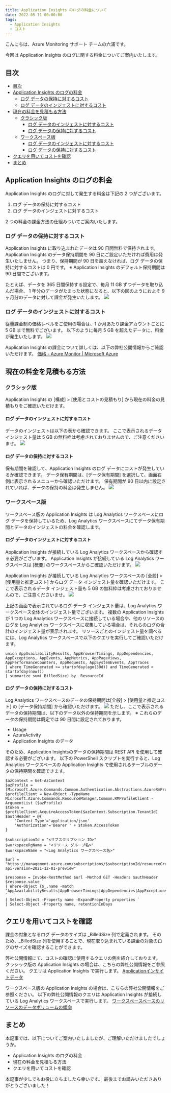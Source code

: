 ```yaml
---
title: Application Insights のログの料金について
date: 2022-05-11 00:00:00
tags:
  - Application Insights
  - コスト
---
```


こんにちは、Azure Monitoring サポート チームの六浦です。

今回は Application Insights のログに関する料金についてご案内いたします。

<!-- more -->

## 目次
- [目次](#目次)
- [Application Insights のログの料金](#application-insights-のログの料金)
  - [ログ データの保持に対するコスト](#ログ-データの保持に対するコスト)
  - [ログ データのインジェストに対するコスト](#ログ-データのインジェストに対するコスト)
- [現在の料金を見積もる方法](#現在の料金を見積もる方法)
  - [クラシック版](#クラシック版)
    - [ログ データのインジェストに対するコスト](#ログ-データのインジェストに対するコスト-1)
    - [ログ データの保持に対するコスト](#ログ-データの保持に対するコスト-1)
  - [ワークスペース版](#ワークスペース版)
    - [ログ データのインジェストに対するコスト](#ログ-データのインジェストに対するコスト-2)
    - [ログ データの保持に対するコスト](#ログ-データの保持に対するコスト-2)
- [クエリを用いてコストを確認](#クエリを用いてコストを確認)
- [まとめ](#まとめ)


## Application Insights のログの料金
Application Insights のログに対して発生する料金は下記の 2 つがございます。
1. ログ データの保持に対するコスト
2. ログ データのインジェストに対するコスト


2 つの料金の課金方法の仕組みついてご案内いたします。

### ログ データの保持に対するコスト
Application Insights に取り込まれたデータは 90 日間無料で保持されます。
Application Insights のデータ保持期間を 90 日にご設定いただければ費用は発生いたしません。
つまり、保持期間が 90 日を超えなければ、ログ データの保持に対するコストは 0 円です。
※ Application Insights のデフォルト保持期間は 90 日間でございます。

たとえば、データを 365 日間保持する設定で、毎月 11 GB ずつデータを取り込んだ場合、
1 年分のデータがたまった状態になると、以下の図のようにおよそ 9 ヶ月分のデータに対して課金が発生いたします。
![](./aboutCostOfAi/1.png)


### ログ データのインジェストに対するコスト
従量課金制の価格レベルをご使用の場合は、1 か月あたり課金アカウントごとに 5 GB まで無料でございます。
以下のように毎月 5 GB を超えたデータに、料金が発生いたします。
![](./aboutCostOfAi/2.png)



Application Insights の課金について詳しくは、以下の弊社公開情報からご確認いただけます。
[価格 - Azure Monitor | Microsoft Azure](https://azure.microsoft.com/ja-jp/pricing/details/monitor/)



## 現在の料金を見積もる方法
### クラシック版
Application Insights の [構成] > [使用とコストの見積もり] から現在の料金の見積もりをご確認いただけます。

#### ログ データのインジェストに対するコスト
データのインジェストは以下の表から確認できます。
ここで表示されるデータ インジェスト量は 5 GB の無料枠は考慮されておりませんので、ご注意くださいませ。
![](./aboutCostOfAi/3.png)


#### ログ データの保持に対するコスト
保有期間を確認して、Application Insights のログ データにコストが発生しているか確認できます。
データ保有期間は、[データ保有期間] を選択して、画面右側に表示されるメニューから確認いただけます。
保有期間が 90 日以内に設定されていれば、データの保持の料金は発生しません。
![](./aboutCostOfAi/4.png)


### ワークスペース版
ワークスペース版の Application Insights は Log Analytics ワークスペースにログ データを保持しているため、Log Analytics ワークスペースにてデータ保有期間とデータのインジェストの料金を確認します。

#### ログ データのインジェストに対するコスト
Application Insights が接続している Log Analytics ワークスペースから確認する必要がございます。
Application Insights が接続している Log Analytics ワークスペースは [概要] のワークスペースからご確認いただけます。
![](./aboutCostOfAi/5.png)

Application Insights が接続している Log Analytics ワークスペースの [全般] > [使用量と推定コスト] からログ データ インジェスト量を確認いただけます。
ここで表示されるデータ インジェスト量も 5 GB の無料枠は考慮されておりませんので、ご注意くださいませ。
![](./aboutCostOfAi/6.png)

上記の画面で表示されているログ データ インジェスト量は、Log Analytics ワークスペース全体のインジェスト量でございます。
複数の Application Insights が 1 つの Log Analytics ワークスペースに接続している場合や、他のリソースのログを Log Analytics ワークスペースに収集している場合は、それらのログの合計のインジェスト量が表示されます。
リソースごとのインジェスト量を調べるには、Log Analytics ワークスペースで以下のクエリを実行してご確認いただけます。
```
union AppAvailabilityResults, AppBrowserTimings, AppDependencies, AppExceptions, AppEvents, AppMetrics, AppPageViews, AppPerformanceCounters, AppRequests, AppSystemEvents, AppTraces
| where TimeGenerated >= startofday(ago(30d)) and TimeGenerated < startofday(now())
| summarize sum(_BilledSize) by _ResourceId
```

#### ログ データの保持に対するコスト
Log Analytics ワークスペースのデータの保持期間は[全般] > [使用量と推定コスト] の [データ保持期間] から確認いただけます。
![](./aboutCostOfAi/7.png)
ただし、ここで表示されるデータの保持期間は、以下のデータ以外の保持期間を示します。
※ これらのデータの保持期間は既定では 90 日間に設定されております。
- Usage
- AzureActivity
- Application Insights のデータ


そのため、Application Insightsのデータの保持期間は REST API を使用して確認する必要がございます。
以下の PowerShell スクリプトを実行すると、Log Analytics ワークスペースの Application Insights で使用されるテーブルのデータの保持期間を確認できます。
```
$azContext = Get-AzContext
$azProfile = [Microsoft.Azure.Commands.Common.Authentication.Abstractions.AzureRmProfileProvider]::Instance.Profile
$profileClient = New-Object -TypeName Microsoft.Azure.Commands.ResourceManager.Common.RMProfileClient -ArgumentList ($azProfile)
$token = $profileClient.AcquireAccessToken($azContext.Subscription.TenantId)
$authHeader = @{
    'Content-Type'='application/json'
    'Authorization'='Bearer ' + $token.AccessToken
}
 
$subscriptionId = "<サブスクリプション ID>"
$workspaceRgName = "<リソース グループ名>"
$workspaceName = "<Log Analytics ワークスペース名>"
 
$url = "https://management.azure.com/subscriptions/$subscriptionId/resourceGroups/$workspaceRgName/providers/Microsoft.OperationalInsights/workspaces/$workspaceName/Tables?api-version=2021-12-01-preview"

$response = Invoke-RestMethod $url -Method GET -Headers $authHeader
$response.value `
| Where-Object {$_.name -match "AppAvailabilityResults|AppBrowserTimings|AppDependencies|AppExceptions|AppEvents|AppMetrics|AppPageViews|AppPerformanceCounters|AppRequests|AppSystemEvents|AppTraces"} `
| Select-Object -Property name -ExpandProperty properties `
| Select-Object -Property name, retentionInDays
```


## クエリを用いてコストを確認
課金の対象となるログ データのサイズは _BilledSize 列で定義されます。
そのため、_BilledSize 列を使用することで、現在取り込まれている課金の対象のログのサイズを確認することができます。

弊社公開情報にて、コストの確認に使用するクエリの例を紹介しております。
クラシック版の Application Insights の場合は、こちらの弊社公開情報をご参照ください。
クエリは Application Insights で実行します。
[Applicationインサイトデータ](https://docs.microsoft.com/ja-jp/azure/azure-monitor/logs/analyze-usage#application-insights-data)

ワークスペース版の Application Insights の場合は、こちらの弊社公開情報をご参照ください。
以下の弊社公開情報のクエリは Application Insights が接続している Log Analytics ワークスペースで実行します。
[ワークスペースベースのリソースのデータボリュームの傾向](https://docs.microsoft.com/ja-jp/azure/azure-monitor/logs/analyze-usage#data-volume-trends-for-workspace-based-resources)


## まとめ
本記事では、以下についてご案内いたしましたが、ご理解いただけましたでしょうか。
- Application Insights のログの料金
- 現在の料金を見積もる方法
- クエリを用いてコストを確認

本記事が少しでもお役に立ちましたら幸いです。
最後までお読みいただきありがとうございました！

